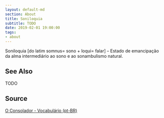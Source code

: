 ```yaml
---
layout: default-md
section: About
title: Soniloquia
subtitle: TODO
date: 2019-02-01 19:00:00
tags:
- about
---
```


Soniloquia [do latim somnus= sono + loqui= falar] – Estado de emancipação da alma intermediário ao sono e ao sonambulismo natural.

## See Also
TODO

## Source
[O Consolador - Vocabulário (pt-BR)](http://www.oconsolador.com.br/linkfixo/vocabulario/principal.html)
